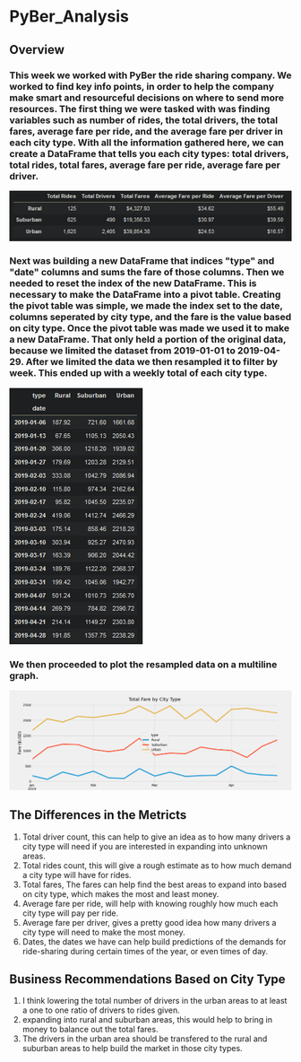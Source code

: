 # PyBer_Analysis
## Overview
### This week we worked with PyBer the ride sharing company. We worked to find key info points, in order to help the company make smart and resourceful decisions on where to send more resources. The first thing we were tasked with was finding variables such as number of rides, the total drivers, the total fares, average fare per ride, and the average fare per driver in each city type. With all the information gathered here, we can create a DataFrame that tells you each city types: total drivers, total rides, total fares, average fare per ride, average fare per driver.
!["PyBer Summary DataFrame"](Resources/pyber_summary_df.png)
### Next was building a new DataFrame that indices "type" and "date" columns and sums the fare of those columns. Then we needed to reset the index of the new DataFrame. This is necessary to make the DataFrame into a pivot table. Creating the pivot table was simple, we made the index set to the date, columns seperated by city type, and the fare is the value based on city type. Once the pivot table was made we used it to make a new DataFrame. That only held a portion of the original data, because we limited the dataset from 2019-01-01 to 2019-04-29. After we limited the data we then resampled it to filter by week. This ended up with a weekly total of each city type.
!["Weekly Fares by City Type"](Resources/weekly_total_fares_final.png)
### We then proceeded to plot the resampled data on a multiline graph.
!["Weekly Fares by City Type Graphed"](analysis/PyBer_fare_summary.png)
## The Differences in the Metricts
1. Total driver count, this can help to give an idea as to how many drivers a city type will need if you are interested in expanding into unknown areas.
2. Total rides count, this will give a rough estimate as to how much demand a city type will have for rides.
3. Total fares, The fares can help find the best areas to expand into based on city type, which makes the most and least money.
4. Average fare per ride, will help with knowing roughly how much each city type will pay per ride.
5. Average fare per driver, gives a pretty good idea how many drivers a city type will need to make the most money.
6. Dates, the dates we have can help build predictions of the demands for ride-sharing during certain times of the year, or even times of day.
## Business Recommendations Based on City Type
1. I think lowering the total number of drivers in the urban areas to at least a one to one ratio of drivers to rides given.
2. expanding into rural and suburban areas, this would help to bring in money to balance out the total fares.
3. The drivers in the urban area should be transfered to the rural and suburban areas to help build the market in those city types.

